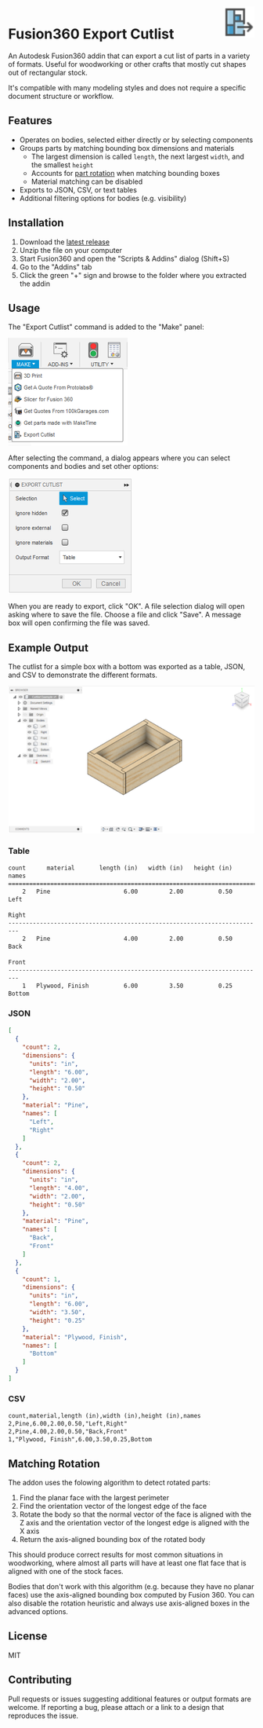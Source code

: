 <img src="./resources/icon.svg" height="64" align="right" />

# Fusion360 Export Cutlist 

An Autodesk Fusion360 addin that can export a cut list of parts in a variety
of formats. Useful for woodworking or other crafts that mostly cut shapes out of
rectangular stock.

It's compatible with many modeling styles and does not require a specific
document structure or workflow.

## Features

- Operates on bodies, selected either directly or by selecting components
- Groups parts by matching bounding box dimensions and materials
  - The largest dimension is called `length`, the next largest `width`, and the smallest `height`
  - Accounts for [part rotation](#matching-rotation) when matching bounding boxes
  - Material matching can be disabled
- Exports to JSON, CSV, or text tables
- Additional filtering options for bodies (e.g. visibility)

## Installation

1. Download the [latest release](https://github.com/bluekeyes/Fusion360-ExportCutlist/archive/v0.3.1.zip)
2. Unzip the file on your computer
3. Start Fusion360 and open the "Scripts & Addins" dialog (Shift+S)
4. Go to the "Addins" tab
5. Click the green "+" sign and browse to the folder where you extracted the addin

## Usage

The "Export Cutlist" command is added to the "Make" panel:

![The Export Cutlist command in the Make panel](./resources/docs/make-panel.png)

After selecting the command, a dialog appears where you can select components
and bodies and set other options:

![The Export Cutlist option dialog](./resources/docs/export-cutlist.png)

When you are ready to export, click "OK". A file selection dialog will open
asking where to save the file. Choose a file and click "Save". A message box
will open confirming the file was saved.

## Example Output

The cutlist for a simple box with a bottom was exported as a table, JSON, and
CSV to demonstrate the different formats.

![Fusion 360 screenshot showing a simple four-sided box with a bottom](./resources/docs/example-design.png)

### Table

```text
count      material       length (in)   width (in)   height (in)   names 
=========================================================================
    2   Pine                     6.00         2.00          0.50   Left  
                                                                   Right 
-------------------------------------------------------------------------
    2   Pine                     4.00         2.00          0.50   Back  
                                                                   Front 
-------------------------------------------------------------------------
    1   Plywood, Finish          6.00         3.50          0.25   Bottom
```

### JSON

```json
[
  {
    "count": 2,
    "dimensions": {
      "units": "in",
      "length": "6.00",
      "width": "2.00",
      "height": "0.50"
    },
    "material": "Pine",
    "names": [
      "Left",
      "Right"
    ]
  },
  {
    "count": 2,
    "dimensions": {
      "units": "in",
      "length": "4.00",
      "width": "2.00",
      "height": "0.50"
    },
    "material": "Pine",
    "names": [
      "Back",
      "Front"
    ]
  },
  {
    "count": 1,
    "dimensions": {
      "units": "in",
      "length": "6.00",
      "width": "3.50",
      "height": "0.25"
    },
    "material": "Plywood, Finish",
    "names": [
      "Bottom"
    ]
  }
]
```

### CSV

```csv
count,material,length (in),width (in),height (in),names
2,Pine,6.00,2.00,0.50,"Left,Right"
2,Pine,4.00,2.00,0.50,"Back,Front"
1,"Plywood, Finish",6.00,3.50,0.25,Bottom
```

## Matching Rotation

The addon uses the folowing algorithm to detect rotated parts:

1. Find the planar face with the largest perimeter
2. Find the orientation vector of the longest edge of the face
3. Rotate the body so that the normal vector of the face is aligned with the Z
   axis and the orientation vector of the longest edge is aligned with the X axis
4. Return the axis-aligned bounding box of the rotated body

This should produce correct results for most common situations in woodworking,
where almost all parts will have at least one flat face that is aligned with
one of the stock faces. 

Bodies that don't work with this algorithm (e.g. because they have no planar
faces) use the axis-aligned bounding box computed by Fusion 360. You can also
disable the rotation heuristic and always use axis-aligned boxes in the advanced
options.

## License

MIT

## Contributing

Pull requests or issues suggesting additional features or output formats are
welcome. If reporting a bug, please attach or a link to a design that
reproduces the issue.
